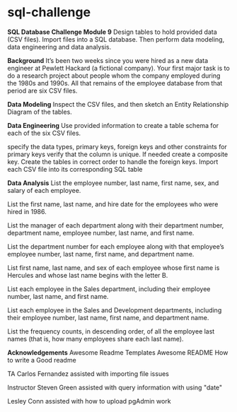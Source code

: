# sql-challenge
**SQL Database Challenge Module 9**
Design tables to hold provided data (CSV files). Import files into a SQL database. Then perform data modeling, data engineering and data analysis.

**Background**
It’s been two weeks since you were hired as a new data engineer at Pewlett Hackard (a fictional company). Your first major task is to do a research project about people whom the company employed during the 1980s and 1990s. All that remains of the employee database from that period are six CSV files.

**Data Modeling**
Inspect the CSV files, and then sketch an Entity Relationship Diagram of the tables.

**Data Engineering**
Use provided information to create a table schema for each of the six CSV files.

specify the data types, primary keys, foreign keys and other constraints
for primary keys verify that the column is unique. If needed create a composite key.
Create the tables in correct order to handle the foreign keys.
Import each CSV file into its corresponding SQL table

**Data Analysis**
List the employee number, last name, first name, sex, and salary of each employee.

List the first name, last name, and hire date for the employees who were hired in 1986.

List the manager of each department along with their department number, department name, employee number, last name, and first name.

List the department number for each employee along with that employee’s employee number, last name, first name, and department name.

List first name, last name, and sex of each employee whose first name is Hercules and whose last name begins with the letter B.

List each employee in the Sales department, including their employee number, last name, and first name.

List each employee in the Sales and Development departments, including their employee number, last name, first name, and department name.

List the frequency counts, in descending order, of all the employee last names (that is, how many employees share each last name).

**Acknowledgements**
Awesome Readme Templates
Awesome README
How to write a Good readme

TA Carlos Fernandez assisted with importing file issues

Instructor Steven Green assisted with query information with using "date"

Lesley Conn assisted with how to upload pgAdmin work
